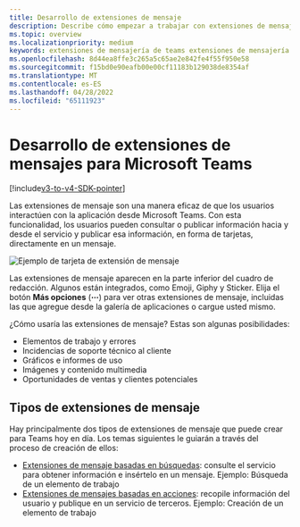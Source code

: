 ```yaml
---
title: Desarrollo de extensiones de mensaje
description: Describe cómo empezar a trabajar con extensiones de mensaje en Microsoft Teams
ms.topic: overview
ms.localizationpriority: medium
keywords: extensiones de mensajería de teams extensiones de mensajería
ms.openlocfilehash: 8d44ea8ffe3c265a5c65ae2e842fe4f55f950e58
ms.sourcegitcommit: f15bd0e90eafb00e00cf11183b129038de8354af
ms.translationtype: MT
ms.contentlocale: es-ES
ms.lasthandoff: 04/28/2022
ms.locfileid: "65111923"
---
```

# <a name="develop-message-extensions-for-microsoft-teams"></a>Desarrollo de extensiones de mensajes para Microsoft Teams

[!include[v3-to-v4-SDK-pointer](~/includes/v3-to-v4-pointer-me.md)]

Las extensiones de mensaje son una manera eficaz de que los usuarios interactúen con la aplicación desde Microsoft Teams. Con esta funcionalidad, los usuarios pueden consultar o publicar información hacia y desde el servicio y publicar esa información, en forma de tarjetas, directamente en un mensaje.

![Ejemplo de tarjeta de extensión de mensaje](~/assets/images/compose-extensions/ceexample.png)

Las extensiones de mensaje aparecen en la parte inferior del cuadro de redacción. Algunos están integrados, como Emoji, Giphy y Sticker. Elija el botón **Más opciones** (**&#8943;**) para ver otras extensiones de mensaje, incluidas las que agregue desde la galería de aplicaciones o cargue usted mismo.

¿Cómo usaría las extensiones de mensaje? Estas son algunas posibilidades:

* Elementos de trabajo y errores
* Incidencias de soporte técnico al cliente
* Gráficos e informes de uso
* Imágenes y contenido multimedia
* Oportunidades de ventas y clientes potenciales

## <a name="types-of-message-extensions"></a>Tipos de extensiones de mensaje

Hay principalmente dos tipos de extensiones de mensaje que puede crear para Teams hoy en día. Los temas siguientes le guiarán a través del proceso de creación de ellos:

* [Extensiones de mensaje basadas en búsquedas](~/resources/messaging-extension-v3/search-extensions.md): consulte el servicio para obtener información e insértelo en un mensaje. Ejemplo: Búsqueda de un elemento de trabajo
* [Extensiones de mensajes basadas en acciones](~/resources/messaging-extension-v3/create-extensions.md): recopile información del usuario y publique en un servicio de terceros. Ejemplo: Creación de un elemento de trabajo
